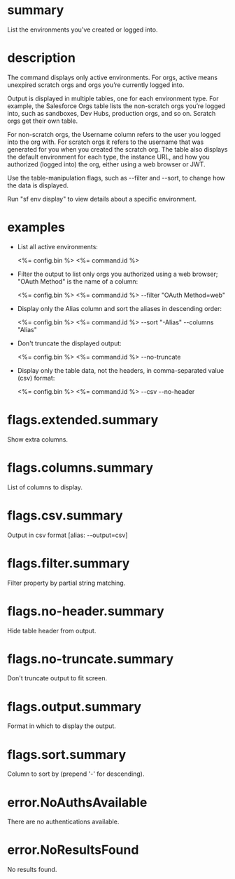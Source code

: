 # summary

List the environments you’ve created or logged into.

# description

The command displays only active environments. For orgs, active means unexpired scratch orgs and orgs you’re currently logged into. 

Output is displayed in multiple tables, one for each environment type. For example, the Salesforce Orgs table lists the non-scratch orgs you’re logged into, such as sandboxes, Dev Hubs, production orgs, and so on. Scratch orgs get their own table.

For non-scratch orgs, the Username column refers to the user you logged into the org with. For scratch orgs it refers to the username that was generated for you when you created the scratch org. The table also displays the default environment for each type, the instance URL, and how you authorized (logged into) the org, either using a web browser or JWT.

Use the table-manipulation flags, such as --filter and --sort, to change how the data is displayed. 

Run "sf env display" to view details about a specific environment.

# examples

- List all active environments:

  <%= config.bin %> <%= command.id %>

- Filter the output to list only orgs you authorized using a web browser; "OAuth Method" is the name of a column:

  <%= config.bin %> <%= command.id %> --filter "OAuth Method=web"

- Display only the Alias column and sort the aliases in descending order:

  <%= config.bin %> <%= command.id %> --sort "-Alias" --columns "Alias"

- Don't truncate the displayed output:

  <%= config.bin %> <%= command.id %> --no-truncate
  
- Display only the table data, not the headers, in comma-separated value (csv) format:

  <%= config.bin %> <%= command.id %> --csv --no-header

# flags.extended.summary

Show extra columns.

# flags.columns.summary

List of columns to display.

# flags.csv.summary

Output in csv format [alias: --output=csv]

# flags.filter.summary

Filter property by partial string matching.

# flags.no-header.summary

Hide table header from output.

# flags.no-truncate.summary

Don't truncate output to fit screen.

# flags.output.summary

Format in which to display the output. 

# flags.sort.summary

Column to sort by (prepend '-' for descending).

# error.NoAuthsAvailable

There are no authentications available.

# error.NoResultsFound

No results found.
